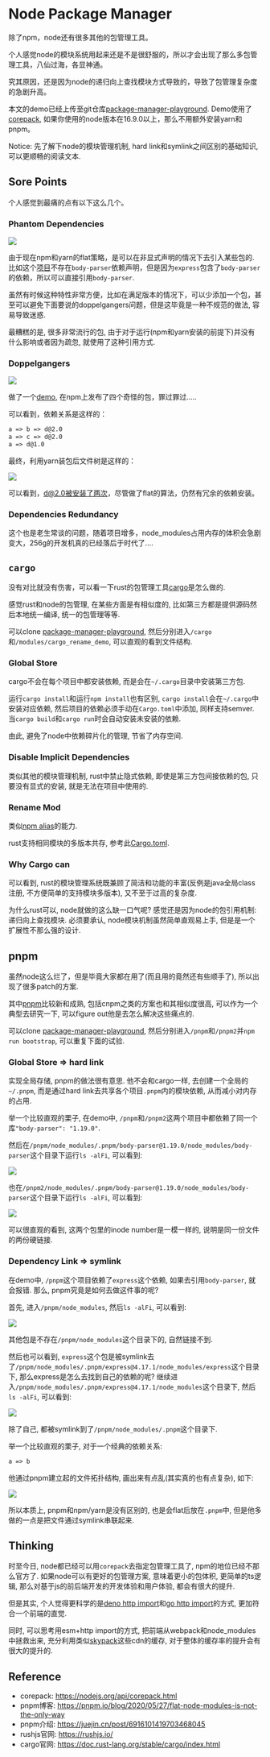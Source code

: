 # Node Package Manager

除了npm，node还有很多其他的包管理工具。

个人感觉node的模块系统用起来还是不是很舒服的，所以才会出现了那么多包管理工具，八仙过海，各显神通。

究其原因，还是因为node的递归向上查找模块方式导致的，导致了包管理复杂度的急剧升高。

本文的demo已经上传至git仓库[package-manager-playground](https://github.com/Bert0324/package-manager-playground). Demo使用了[corepack](https://nodejs.org/api/corepack.html), 如果你使用的node版本在16.9.0以上，那么不用额外安装yarn和pnpm。

Notice: 先了解下node的模块管理机制, hard link和symlink之间区别的基础知识, 可以更顺畅的阅读文本.

## Sore Points

个人感觉到最痛的点有以下这么几个。

### Phantom Dependencies

<img src='../../../assets/card-phantom.svg' />

由于现在npm和yarn的flat策略，是可以在非显式声明的情况下去引入某些包的. 比如这个[项目](https://github.com/Bert0324/package-manager-playground/blob/main/yarn/index.js)不存在`body-parser`依赖声明，但是因为`express`包含了`body-parser`的依赖，所以可以直接引用`body-parser`.

虽然有时候这种特性非常方便，比如在满足版本的情况下，可以少添加一个包，甚至可以避免下面要说的doppelgangers问题，但是这毕竟是一种不规范的做法, 容易导致迷惑.

最糟糕的是, 很多非常流行的包, 由于对于运行(npm和yarn安装的前提下)并没有什么影响或者因为疏忽, 就使用了这种引用方式.

### Doppelgangers

<img src='../../../assets/card-doppel.svg' />

做了一个[demo](https://github.com/Bert0324/package-manager-playground/tree/main/modules), 在npm上发布了四个奇怪的包，罪过罪过.....

可以看到，依赖关系是这样的：

```txt
a => b => d@2.0
a => c => d@2.0
a => d@1.0
```

最终，利用yarn装包后文件树是这样的：

<img src='../../../assets/dopple_modules.png' />

可以看到，d@2.0被安装了两次，尽管做了flat的算法，仍然有冗余的依赖安装。

### Dependencies Redundancy

这个也是老生常谈的问题，随着项目增多，node_modules占用内存的体积会急剧变大，256g的开发机真的已经落后于时代了....

## `cargo`

没有对比就没有伤害，可以看一下rust的包管理工具[cargo](https://doc.rust-lang.org/stable/cargo/index.html)是怎么做的.

感觉rust和node的包管理, 在某些方面是有相似度的, 比如第三方都是提供源码然后本地统一编译, 统一的包管理等等.

可以clone [package-manager-playground](https://github.com/Bert0324/package-manager-playground), 然后分别进入`/cargo`和`/modules/cargo_rename_demo`, 可以直观的看到文件结构.

### Global Store

cargo不会在每个项目中都安装依赖, 而是会在`~/.cargo`目录中安装第三方包.

运行`cargo install`和运行`npm install`也有区别, `cargo install`会在`~/.cargo`中安装对应依赖, 然后项目的依赖必须手动在`Cargo.toml`中添加, 同样支持semver. 当`cargo build`和`cargo run`时会自动安装未安装的依赖.

由此, 避免了node中依赖碎片化的管理, 节省了内存空间.

### Disable Implicit Dependencies

类似其他的模块管理机制, rust中禁止隐式依赖, 即使是第三方包间接依赖的包, 只要没有显式的安装, 就是无法在项目中使用的.

### Rename Mod

类似[npm alias](https://github.com/npm/rfcs/blob/main/implemented/0001-package-aliases.md#rationale-and-alternatives)的能力.

rust支持相同模块的多版本共存, 参考此[Cargo.toml](https://github.com/Bert0324/package-manager-playground/blob/main/cargo/Cargo.toml).

### Why Cargo can

可以看到, rust的模块管理系统既兼顾了简洁和功能的丰富(反例是java全局class注册, 不方便简单的支持模块多版本), 又不至于过高的复杂度.

为什么rust可以, node就做的这么缺一口气呢? 感觉还是因为node的包引用机制: 递归向上查找模块. 必须要承认, node模块机制虽然简单直观易上手, 但是是一个扩展性不那么强的设计.

## pnpm

虽然node这么烂了，但是毕竟大家都在用了(而且用的竟然还有些顺手了), 所以出现了很多patch的方案.

其中[pnpm](https://github.com/pnpm/pnpm)比较新和成熟, 包括cnpm之类的方案也和其相似度很高, 可以作为一个典型去研究一下, 可以figure out他是去怎么解决这些痛点的.

可以clone [package-manager-playground](https://github.com/Bert0324/package-manager-playground), 然后分别进入`/pnpm`和`/pnpm2`并`npm run bootstrap`, 可以重复下面的试验.

### Global Store => hard link

实现全局存储, pnpm的做法很有意思. 他不会和cargo一样, 去创建一个全局的`~/.pnpm`, 而是通过hard link去共享各个项目`.pnpm`内的模块依赖, 从而减小对内存的占用.

举一个比较直观的栗子, 在demo中, `/pnpm`和`/pnpm2`这两个项目中都依赖了同一个库`"body-parser": "1.19.0"`.

然后在`/pnpm/node_modules/.pnpm/body-parser@1.19.0/node_modules/body-parser`这个目录下运行`ls -alFi`, 可以看到:

<img src='../../../assets/pnpm_hardlink_1.png' />

也在`/pnpm2/node_modules/.pnpm/body-parser@1.19.0/node_modules/body-parser`这个目录下运行`ls -alFi`, 可以看到:

<img src='../../../assets/pnpm_hardlink_2.png' />

可以很直观的看到, 这两个包里的inode number是一模一样的, 说明是同一份文件的两份硬链接.

### Dependency Link  => symlink

在demo中, `/pnpm`这个项目依赖了`express`这个依赖, 如果去引用`body-parser`, 就会报错. 那么, pnpm究竟是如何去做这件事的呢?

首先, 进入`/pnpm/node_modules`, 然后`ls -alFi`, 可以看到:

<img src='../../../assets/pnpm_symlink_1.png' />

其他包是不存在`/pnpm/node_modules`这个目录下的, 自然链接不到.

然后也可以看到, `express`这个包是被symlink去了`/pnpm/node_modules/.pnpm/express@4.17.1/node_modules/express`这个目录下, 那么express是怎么去找到自己的依赖的呢? 继续进入`/pnpm/node_modules/.pnpm/express@4.17.1/node_modules`这个目录下, 然后`ls -alFi`, 可以看到:

<img src='../../../assets/pnpm_symlink_2.png' />

除了自己, 都被symlink到了`/pnpm/node_modules/.pnpm`这个目录下.

举一个比较直观的栗子, 对于一个经典的依赖关系:

```txt
a => b
```

他通过pnpm建立起的文件拓扑结构, 画出来有点乱(其实真的也有点复杂), 如下:

<img src='../../../assets/pnpm_symlink_3.svg' />

所以本质上, pnpm和npm/yarn是没有区别的, 也是会flat后放在`.pnpm`中, 但是他多做的一点是把文件通过symlink串联起来.

## Thinking

时至今日, node都已经可以用`corepack`去指定包管理工具了, npm的地位已经不那么官方了. 如果node可以有更好的包管理方案, 意味着更小的包体积, 更简单的ts逻辑, 那么对基于js的前后端开发的开发体验和用户体验, 都会有很大的提升.

但是其实, 个人觉得更科学的是[deno http import](https://deno.land/manual@v1.11.5/examples/import_export#remote-import)和[go http import](https://golang.org/doc/code#ImportingRemote)的方式, 更加符合一个前端的直觉.

同时, 可以思考用esm+http import的方式, 把前端从webpack和node_modules中拯救出来, 充分利用类似[skypack](https://www.skypack.dev/)这些cdn的缓存, 对于整体的缓存率的提升会有很大的提升的.

## Reference

- corepack: <https://nodejs.org/api/corepack.html>
- pnpm博客: <https://pnpm.io/blog/2020/05/27/flat-node-modules-is-not-the-only-way>
- pnpm介绍: <https://juejin.cn/post/6916101419703468045>
- rushjs官网: <https://rushjs.io/>
- cargo官网: <https://doc.rust-lang.org/stable/cargo/index.html>
